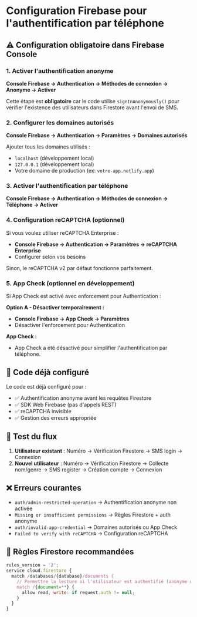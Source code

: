 # Configuration Firebase pour l'authentification par téléphone

## ⚠️ Configuration obligatoire dans Firebase Console

### 1. Activer l'authentification anonyme

**Console Firebase → Authentication → Méthodes de connexion → Anonyme → Activer**

Cette étape est **obligatoire** car le code utilise `signInAnonymously()` pour vérifier l'existence des utilisateurs dans Firestore avant l'envoi de SMS.

### 2. Configurer les domaines autorisés

**Console Firebase → Authentication → Paramètres → Domaines autorisés**

Ajouter tous les domaines utilisés :

- `localhost` (développement local)
- `127.0.0.1` (développement local)
- Votre domaine de production (ex: `votre-app.netlify.app`)

### 3. Activer l'authentification par téléphone

**Console Firebase → Authentication → Méthodes de connexion → Téléphone → Activer**

### 4. Configuration reCAPTCHA (optionnel)

Si vous voulez utiliser reCAPTCHA Enterprise :

- **Console Firebase → Authentication → Paramètres → reCAPTCHA Enterprise**
- Configurer selon vos besoins

Sinon, le reCAPTCHA v2 par défaut fonctionne parfaitement.

### 5. App Check (optionnel en développement)

Si App Check est activé avec enforcement pour Authentication :

**Option A - Désactiver temporairement :**

- **Console Firebase → App Check → Paramètres**
- Désactiver l'enforcement pour Authentication

**App Check :**

- App Check a été désactivé pour simplifier l'authentification par téléphone.

## 🔧 Code déjà configuré

Le code est déjà configuré pour :

- ✅ Authentification anonyme avant les requêtes Firestore
- ✅ SDK Web Firebase (pas d'appels REST)
- ✅ reCAPTCHA invisible
- ✅ Gestion des erreurs appropriée

## 🚀 Test du flux

1. **Utilisateur existant** : Numéro → Vérification Firestore → SMS login → Connexion
2. **Nouvel utilisateur** : Numéro → Vérification Firestore → Collecte nom/genre → SMS register → Création compte → Connexion

## ❌ Erreurs courantes

- `auth/admin-restricted-operation` → Authentification anonyme non activée
- `Missing or insufficient permissions` → Règles Firestore + auth anonyme
- `auth/invalid-app-credential` → Domaines autorisés ou App Check
- `Failed to verify with reCAPTCHA` → Configuration reCAPTCHA

## 📝 Règles Firestore recommandées

```javascript
rules_version = '2';
service cloud.firestore {
  match /databases/{database}/documents {
    // Permettre la lecture si l'utilisateur est authentifié (anonyme ou normal)
    match /{document=**} {
      allow read, write: if request.auth != null;
    }
  }
}
```
